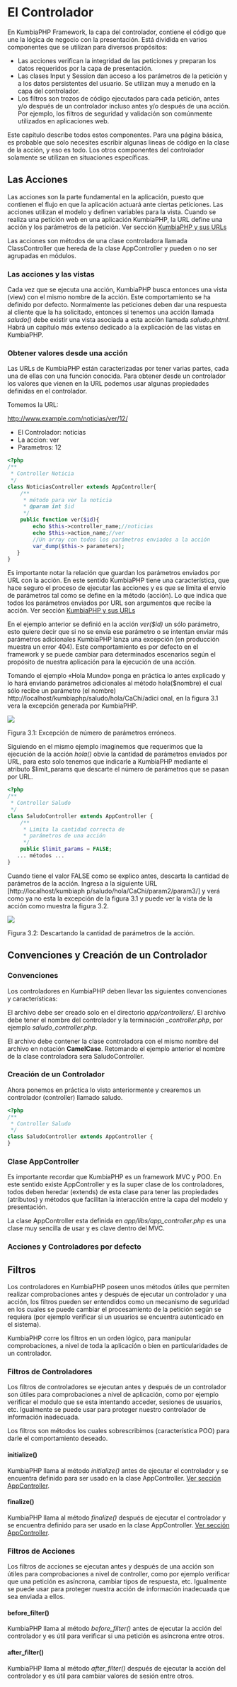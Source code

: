 # El Controlador

En KumbiaPHP Framework, la capa del controlador, contiene el código que une
la lógica de negocio con la presentación. Está dividida en varios componentes
que se utilizan para diversos propósitos:
  
  * Las acciones verifican la integridad de las peticiones y preparan los datos 
requeridos por la capa de presentación.
  * Las clases Input y Session dan acceso a los parámetros de la petición y a 
los datos persistentes del usuario. Se utilizan muy a menudo en la capa del 
controlador.
  * Los filtros son trozos de código ejecutados para cada petición, antes y/o 
después de un controlador incluso antes y/o después de una acción. Por ejemplo, 
los filtros de seguridad y validación son comúnmente utilizados en aplicaciones
web.

Este capítulo describe todos estos componentes. Para una página básica, es
probable que solo necesites escribir algunas lineas de código en la clase de
la acción, y eso es todo. Los otros componentes del controlador solamente se
utilizan en situaciones específicas.
 
## Las Acciones

Las acciones son la parte fundamental en la aplicación, puesto que contienen
el flujo en que la aplicación actuará ante ciertas peticiones. Las acciones
utilizan el modelo y definen variables para la vista. Cuando se realiza una
petición web en una aplicación KumbiaPHP, la URL define una acción y los
parámetros de la petición. Ver sección [KumbiaPHP y sus URLs](first-app.md#kumbiaphp-y-sus-urls)

Las acciones son métodos de una clase controladora llamada ClassController que
hereda de la clase AppController y pueden o no ser agrupadas en módulos.

### Las acciones y las vistas

Cada vez que se ejecuta una acción, KumbiaPHP busca entonces una vista (view)
con el mismo nombre de la acción. Este comportamiento se ha definido por
defecto. Normalmente las peticiones deben dar una respuesta al cliente que la
ha solicitado, entonces si tenemos una acción llamada *saludo()* debe
existir una vista asociada a esta acción llamada *saludo.phtml*. Habrá un
capítulo más extenso dedicado a la explicación de las vistas en KumbiaPHP.

### Obtener valores desde una acción

Las URLs de KumbiaPHP están caracterizadas por tener varias partes, cada una
de ellas con una función conocida. Para obtener desde un controlador los
valores que vienen en la URL podemos usar algunas propiedades definidas en el
controlador.

Tomemos la URL:

http://www.example.com/noticias/ver/12/
   
  
  * El Controlador: noticias
  * La accion: ver
  * Parametros: 12
```php
<?php
/** 
 * Controller Noticia
 */ 
class NoticiasController extends AppController{
    /** 
     * método para ver la noticia
     * @param int $id
     */ 
    public function ver($id){
        echo $this->controller_name;//noticias   
        echo $this->action_name;//ver   
        //Un array con todos los parámetros enviados a la acción   
        var_dump($this-> parameters);   
   }
}
```
  
Es importante notar la relación que guardan los parámetros enviados por URL
con la acción. En este sentido KumbiaPHP tiene una característica, que hace
seguro el proceso de ejecutar las acciones y es que se limita el envío de
parámetros tal como se define en la método (acción). Lo que indica que todos
los parámetros enviados por URL son argumentos que recibe la acción. Ver sección [KumbiaPHP y sus URLs](first-app.md#kumbiaphp-y-sus-urls)

En el ejemplo anterior se definió en la acción *ver($id)* un sólo parámetro,
esto quiere decir que si no se envía ese parámetro o se intentan enviar más
parámetros adicionales KumbiaPHP lanza una excepción (en producción muestra
un error 404). Este comportamiento es por defecto en el framework y se puede
cambiar para determinados escenarios según el propósito de nuestra aplicación
para la ejecución de una acción.

Tomando el ejemplo «Hola Mundo» ponga en práctica lo antes explicado y lo hará
enviando parámetros adicionales al método hola($nombre) el cual sólo recibe un
parámetro (el nombre) http://localhost/kumbiaphp/saludo/hola/CaChi/adici
onal, en la figura 3.1 vera la excepción generada por KumbiaPHP.

![](../images/image13.png)

Figura 3.1: Excepción de número de parámetros erróneos.

Siguiendo en el mismo ejemplo imaginemos que requerimos que la ejecución de la
acción *hola()* obvie la cantidad de parámetros enviados por URL, para esto
solo tenemos que indicarle a KumbiaPHP mediante el atributo $limit_params  que
descarte el número de parámetros que se pasan por URL.

```php
<?php
/** 
 * Controller Saludo
 */ 
class SaludoController extends AppController {
    /** 
     * Limita la cantidad correcta de
     * parámetros de una acción 
     */ 
    public $limit_params = FALSE;
   ... métodos ...
}
``` 
  
Cuando tiene el valor FALSE como se explico antes, descarta la cantidad de
parámetros de la acción. Ingresa a la siguiente URL [http://localhost/kumbiaph
p/saludo/hola/CaChi/param2/param3/] y verá como ya no esta la excepción
de la figura 3.1 y puede ver la vista de la acción como muestra la figura 3.2.

![](../images/image03.png)

Figura 3.2: Descartando la cantidad de parámetros de la acción.

## Convenciones y Creación de un Controlador

### Convenciones

Los controladores en KumbiaPHP deben llevar las siguientes convenciones y
características:

El archivo debe ser creado solo en el directorio *app/controllers/*. El archivo
debe tener el nombre del controlador y la terminación *_controller.php*, por
ejemplo *saludo_controller.php*.

El archivo debe contener la clase controladora con el mismo nombre del archivo
en notación **CamelCase**. Retomando el ejemplo anterior el nombre de la clase
controladora sera SaludoController.

### Creación de un Controlador

Ahora ponemos en práctica lo visto anteriormente y crearemos un controlador
(controller) llamado saludo.

```php
<?php
/** 
 * Controller Saludo
 */ 
class SaludoController extends AppController {
}
```
  
###  Clase AppController

Es importante recordar que KumbiaPHP es un framework MVC y POO. En este
sentido existe AppController y es la super clase de los controladores, todos
deben heredar (extends) de esta clase para tener las propiedades (atributos) y
métodos que facilitan la interacción entre la capa del modelo y presentación.

La clase AppController esta definida en *app/libs/app_controller.php*  es una
clase muy sencilla de usar y es clave dentro del MVC.

### Acciones y Controladores por defecto

## Filtros

Los controladores en KumbiaPHP poseen unos métodos útiles que permiten
realizar comprobaciones antes y después de ejecutar un controlador y una
acción, los filtros pueden ser entendidos como un mecanismo de seguridad en los
cuales se puede cambiar el procesamiento de la petición según se requiera (por
ejemplo verificar si un usuarios se encuentra autenticado en el sistema).

KumbiaPHP corre los filtros en un orden lógico, para manipular comprobaciones,
a nivel de toda la aplicación o bien en particularidades de un controlador.

### Filtros de Controladores

Los filtros de controladores se ejecutan antes y después de un controlador son
útiles para comprobaciones a nivel de aplicación, como por ejemplo verificar
el modulo que se esta intentando acceder, sesiones de usuarios, etc.
Igualmente se puede usar para proteger nuestro controlador de información
inadecuada.

Los filtros son métodos los cuales sobrescribimos (característica POO) para
darle el comportamiento deseado.

#### initialize()

KumbiaPHP llama al método *initialize()*  antes de ejecutar el controlador y se
encuentra definido para ser usado en la clase AppController. [Ver sección AppController](controller.md#clase-appcontroller).

####  finalize()

KumbiaPHP llama al método *finalize()* después de ejecutar el controlador y se
encuentra definido para ser usado en la clase AppController. [Ver sección AppController](controller.md#clase-appcontroller).

###  Filtros de Acciones

Los filtros de acciones se ejecutan antes y después de una acción son útiles
para comprobaciones a nivel de controller, como por ejemplo verificar que una
petición es asíncrona, cambiar tipos de respuesta, etc. Igualmente se puede
usar para proteger nuestra acción de información inadecuada que sea enviada a
ellos.

####  before_filter()

KumbiaPHP llama al método *before_filter()* antes de ejecutar la acción del
controlador y es útil para verificar si una petición es asíncrona entre otros.

####  after_filter()

KumbiaPHP llama al método *after_filter()* después de ejecutar la acción del
controlador y es útil para cambiar valores de sesión entre otros.
